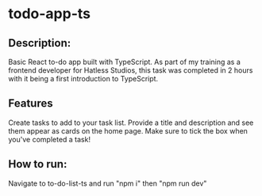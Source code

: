 # todo-app-ts

## Description:

Basic React to-do app built with TypeScript. As part of my training as a frontend developer for Hatless Studios, this task was completed in 2 hours with it being a first introduction to TypeScript.

## Features

Create tasks to add to your task list. Provide a title and description and see them appear as cards on the home page. Make sure to tick the box when you've completed a task!

## How to run:
Navigate to to-do-list-ts and run "npm i" then "npm run dev"

